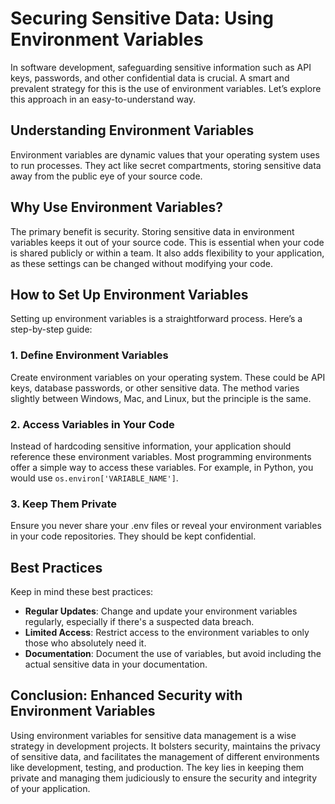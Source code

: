 # Securing Sensitive Data: Using Environment Variables

In software development, safeguarding sensitive information such as API keys, passwords, and other confidential data is crucial. A smart and prevalent strategy for this is the use of environment variables. Let’s explore this approach in an easy-to-understand way.

## Understanding Environment Variables
Environment variables are dynamic values that your operating system uses to run processes. They act like secret compartments, storing sensitive data away from the public eye of your source code.

## Why Use Environment Variables?
The primary benefit is security. Storing sensitive data in environment variables keeps it out of your source code. This is essential when your code is shared publicly or within a team. It also adds flexibility to your application, as these settings can be changed without modifying your code.

## How to Set Up Environment Variables
Setting up environment variables is a straightforward process. Here’s a step-by-step guide:

### 1. Define Environment Variables
Create environment variables on your operating system. These could be API keys, database passwords, or other sensitive data. The method varies slightly between Windows, Mac, and Linux, but the principle is the same.

### 2. Access Variables in Your Code
Instead of hardcoding sensitive information, your application should reference these environment variables. Most programming environments offer a simple way to access these variables. For example, in Python, you would use `os.environ['VARIABLE_NAME']`.

### 3. Keep Them Private
Ensure you never share your .env files or reveal your environment variables in your code repositories. They should be kept confidential.

## Best Practices
Keep in mind these best practices:

- **Regular Updates**: Change and update your environment variables regularly, especially if there's a suspected data breach.
- **Limited Access**: Restrict access to the environment variables to only those who absolutely need it.
- **Documentation**: Document the use of variables, but avoid including the actual sensitive data in your documentation.

## Conclusion: Enhanced Security with Environment Variables
Using environment variables for sensitive data management is a wise strategy in development projects. It bolsters security, maintains the privacy of sensitive data, and facilitates the management of different environments like development, testing, and production. The key lies in keeping them private and managing them judiciously to ensure the security and integrity of your application.